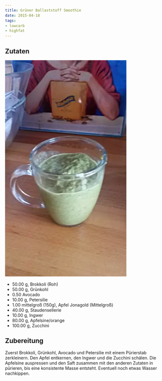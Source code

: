 ```yaml
---
title: Grüner Ballaststoff Smoothie
date: 2015-04-18
tags:
- lowcarb
- highfat
---
```


## Zutaten
![](/img/gruener-ballaststoff-smoothie.webp)

-    50.00 g, Brokkoli (Roh)
-    50.00 g, Grünkohl
-    0.50 Avocado
-    10.00 g, Petersilie
-    1.00 mittelgroß (150g), Apfel Jonagold (Mittelgroß)
-    40.00 g, Staudensellerie
-    10.00 g, Ingwer
-    80.00 g, Apfelsine/orange
-    100.00 g, Zucchini

## Zubereitung

Zuerst Brokkoli, Grünkohl, Avocado  und Petersilie mit einem Pürierstab zerkleinern. Den Apfel entkernen, den Ingwer und die Zucchini schälen. Die Apfelsine auspressen und den Saft zusammen mit den anderen Zutaten in pürieren, bis eine konsistente Masse entsteht. Eventuell noch etwas Wasser nachkippen.
